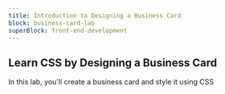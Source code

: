 ```yaml
---
title: Introduction to Designing a Business Card
block: business-card-lab
superBlock: front-end-development
---
```


## Learn CSS by Designing a Business Card

In this lab, you'll create a business card and style it using CSS
